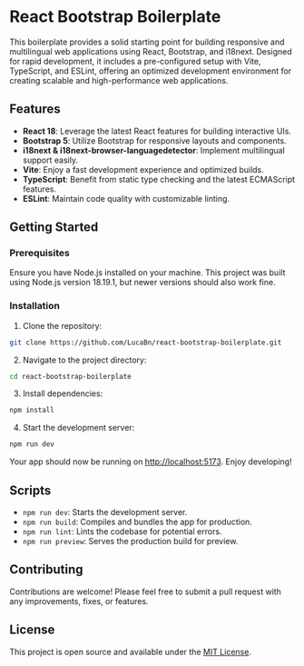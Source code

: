 # React Bootstrap Boilerplate

This boilerplate provides a solid starting point for building responsive and multilingual web applications using React, Bootstrap, and i18next. Designed for rapid development, it includes a pre-configured setup with Vite, TypeScript, and ESLint, offering an optimized development environment for creating scalable and high-performance web applications.

## Features

- **React 18**: Leverage the latest React features for building interactive UIs.
- **Bootstrap 5**: Utilize Bootstrap for responsive layouts and components.
- **i18next & i18next-browser-languagedetector**: Implement multilingual support easily.
- **Vite**: Enjoy a fast development experience and optimized builds.
- **TypeScript**: Benefit from static type checking and the latest ECMAScript features.
- **ESLint**: Maintain code quality with customizable linting.

## Getting Started

### Prerequisites

Ensure you have Node.js installed on your machine. This project was built using Node.js version 18.19.1, but newer versions should also work fine.

### Installation

1. Clone the repository:

```bash
git clone https://github.com/LucaBn/react-bootstrap-boilerplate.git
```

2. Navigate to the project directory:

```bash
cd react-bootstrap-boilerplate
```

3. Install dependencies:

```bash
npm install
```

4. Start the development server:

```bash
npm run dev
```

Your app should now be running on [http://localhost:5173](http://localhost:5173). Enjoy developing!

## Scripts

- `npm run dev`: Starts the development server.
- `npm run build`: Compiles and bundles the app for production.
- `npm run lint`: Lints the codebase for potential errors.
- `npm run preview`: Serves the production build for preview.

## Contributing

Contributions are welcome! Please feel free to submit a pull request with any improvements, fixes, or features.

## License

This project is open source and available under the [MIT License](LICENSE).
